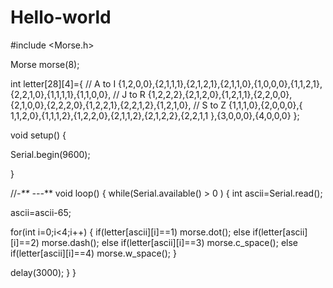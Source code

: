 # Hello-world
#include <Morse.h>
 
Morse morse(8);

int letter[28][4]={
// A to I
{1,2,0,0},{2,1,1,1},{2,1,2,1},{2,1,1,0},{1,0,0,0},{1,1,2,1},{2,2,1,0},{1,1,1,1},{1,1,0,0},
// J to R 
{1,2,2,2},{2,1,2,0},{1,2,1,1},{2,2,0,0},{2,1,0,0},{2,2,2,0},{1,2,2,1},{2,2,1,2},{1,2,1,0},
// S to Z
{1,1,1,0},{2,0,0,0},{ 1,1,2,0},{1,1,1,2},{1,2,2,0},{2,1,1,2},{2,1,2,2},{2,2,1,1 },{3,0,0,0},{4,0,0,0}
};

void setup()
{
  
  Serial.begin(9600);
  
}

//*-** *---****
void loop()
{
  while(Serial.available() > 0 )
  {
  int ascii=Serial.read();
 
  ascii=ascii-65;

  for(int i=0;i<4;i++)
  {
    if(letter[ascii][i]==1)
    morse.dot();
    else if(letter[ascii][i]==2)
    morse.dash();
    else if(letter[ascii][i]==3)
    morse.c_space();
    else if(letter[ascii][i]==4)
    morse.w_space();
  }
  
  delay(3000);
  }
}
